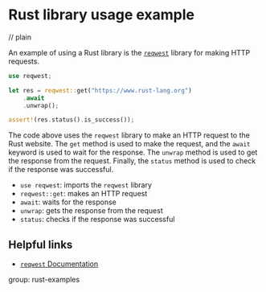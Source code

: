 # Rust library usage example
// plain

An example of using a Rust library is the [`reqwest`](https://docs.rs/reqwest/0.10.4/reqwest/) library for making HTTP requests.

```rust
use reqwest;

let res = reqwest::get("https://www.rust-lang.org")
    .await
    .unwrap();

assert!(res.status().is_success());
```

The code above uses the `reqwest` library to make an HTTP request to the Rust website. The `get` method is used to make the request, and the `await` keyword is used to wait for the response. The `unwrap` method is used to get the response from the request. Finally, the `status` method is used to check if the response was successful.

- `use reqwest`: imports the `reqwest` library
- `reqwest::get`: makes an HTTP request
- `await`: waits for the response
- `unwrap`: gets the response from the request
- `status`: checks if the response was successful

## Helpful links
- [`reqwest` Documentation](https://docs.rs/reqwest/0.10.4/reqwest/)

group: rust-examples